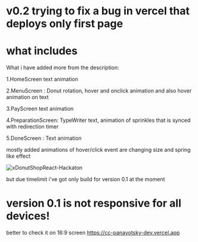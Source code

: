 # v0.2 trying to fix a bug in vercel that deploys only first page
# what includes

<p>What i have added more from the description:</p>
  <p>1.HomeScreen text animation</p>
  <p>2.MenuScreen : Donut rotation, hover and onclick animation and also hover animation on text</p>
  <p>3.PayScreen text animation </p>
  <p>4.PreparationScreen: TypeWriter text, animation of sprinkles that is synced with redirection timer</p>
  <p>5.DoneScreen : Text animation</p>
mostly added animations of hover/click event are changing size and spring like effect

![xDonutShopReact-Hackaton](https://user-images.githubusercontent.com/104060829/209506489-17b46a0e-6b3f-41e8-b30e-e9f74481171b.PNG)


but due timelimit i've got only build for version 0.1 at the moment

# version 0.1 is not responsive for all devices!
better to check it on 16:9 screen
https://cc-panayotsky-dev.vercel.app
